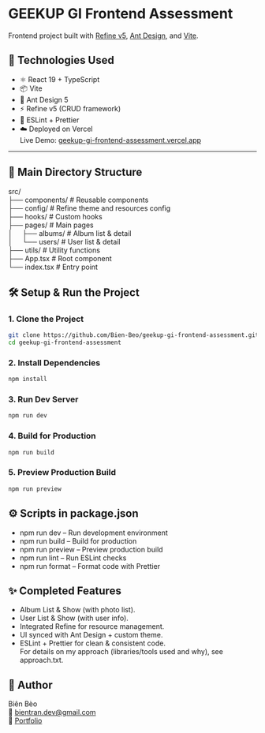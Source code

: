 # GEEKUP GI Frontend Assessment
Frontend project built with [Refine v5](https://refine.dev/), [Ant Design](https://ant.design/), and [Vite](https://vitejs.dev/).<br/>

## 🚀 Technologies Used
- ⚛️ React 19 + TypeScript<br/>
- 📦 Vite<br/>
- 🎨 Ant Design 5<br/>
- ⚡ Refine v5 (CRUD framework)<br/>
- 🧹 ESLint + Prettier<br/>
- ☁️ Deployed on Vercel<br/>
Live Demo: [geekup-gi-frontend-assessment.vercel.app](https://geekup-gi-frontend-assessment.vercel.app/) 
---

## 📂 Main Directory Structure
src/<br/>
├── components/ # Reusable components <br/>
├── config/ # Refine theme and resources config<br/>
├── hooks/ # Custom hooks <br/>
├── pages/ # Main pages <br/>
│   &nbsp;&nbsp;&nbsp;&nbsp;├── albums/ # Album list & detail<br/>
│   &nbsp;&nbsp;&nbsp;&nbsp;└── users/ # User list & detail<br/>
├── utils/ # Utility functions <br/>
├── App.tsx # Root component<br/>
└── index.tsx # Entry point<br/>

## 🛠️ Setup & Run the Project

### 1. Clone the Project
```bash
git clone https://github.com/Bien-Beo/geekup-gi-frontend-assessment.git
cd geekup-gi-frontend-assessment
```
### 2. Install Dependencies
```bash
npm install
```

### 3. Run Dev Server
```bash
npm run dev
```

### 4. Build for Production
```bash
npm run build
```

### 5. Preview Production Build
```bash
npm run preview
```

## ⚙️ Scripts in package.json
- npm run dev – Run development environment<br/>
- npm run build – Build for production<br/>
- npm run preview – Preview production build<br/>
- npm run lint – Run ESLint checks<br/>
- npm run format – Format code with Prettier<br/>

## ✨ Completed Features
- Album List & Show (with photo list).<br/>
- User List & Show (with user info).<br/>
- Integrated Refine for resource management.<br/>
- UI synced with Ant Design + custom theme.<br/>
- ESLint + Prettier for clean & consistent code.<br/>
For details on my approach (libraries/tools used and why), see approach.txt.<br/>

## 👤 Author
Biên Bèo <br/>
📧 bientran.dev@gmail.com <br/>
🔗 [Portfolio](https://bienbeo.vercel.app/)<br/>
